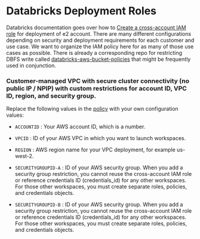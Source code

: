 # Databricks Deployment Roles

Databricks documentation goes over how to [Create a cross-account IAM role](https://docs.databricks.com/administration-guide/account-api/iam-role.html#language-Your%C2%A0VPC,%C2%A0custom) for deployment of e2 account. There are many different configurations depending on security and deployment requirements for each customer and use case. We want to organize the IAM policy here for as many of those use cases as possible. There is already a corresponding repo for restricting DBFS write called [databricks-aws-bucket-policies](https://github.com/databricks/databricks-aws-bucket-policies) that might be frequently used in conjunction.


### Customer-managed VPC with secure cluster connectivity (no public IP / NPIP) with custom restrictions for account ID, VPC ID, region, and security group.

Replace the following values in the [policy](e2-custom-vpc-policy) with your own configuration values:

- `ACCOUNTID` : Your AWS account ID, which is a number.

- `VPCID` : ID of your AWS VPC in which you want to launch workspaces.

- `REGION` : AWS region name for your VPC deployment, for example us-west-2.

- `SECURITYGROUPID-A` : ID of your AWS security group. When you add a security group restriction, you cannot reuse the cross-account IAM role or reference credentials ID (credentials_id) for any other workspaces. For those other workspaces, you must create separate roles, policies, and credentials objects.

- `SECURITYGROUPID-B` : ID of your AWS security group. When you add a security group restriction, you cannot reuse the cross-account IAM role or reference credentials ID (credentials_id) for any other workspaces. For those other workspaces, you must create separate roles, policies, and credentials objects.
